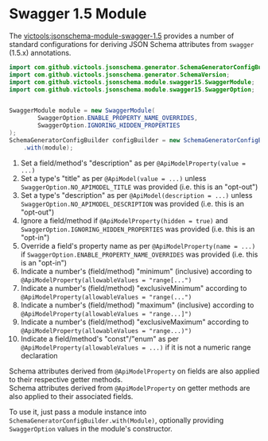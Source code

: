 # Swagger 1.5 Module
The [victools:jsonschema-module-swagger-1.5](https://github.com/victools/jsonschema-generator/tree/master/jsonschema-module-swagger-1.5) provides a number of standard configurations for deriving JSON Schema attributes from `swagger` (1.5.x) annotations.

```java
import com.github.victools.jsonschema.generator.SchemaGeneratorConfigBuilder;
import com.github.victools.jsonschema.generator.SchemaVersion;
import com.github.victools.jsonschema.module.swagger15.SwaggerModule;
import com.github.victools.jsonschema.module.swagger15.SwaggerOption;


SwaggerModule module = new SwaggerModule(
        SwaggerOption.ENABLE_PROPERTY_NAME_OVERRIDES,
        SwaggerOption.IGNORING_HIDDEN_PROPERTIES
);
SchemaGeneratorConfigBuilder configBuilder = new SchemaGeneratorConfigBuilder(SchemaVersion.DRAFT_2019_09)
    .with(module);
```

1. Set a field/method's "description" as per `@ApiModelProperty(value = ...)`
2. Set a type's "title" as per `@ApiModel(value = ...)` unless `SwaggerOption.NO_APIMODEL_TITLE` was provided (i.e. this is an "opt-out")
3. Set a type's "description" as per `@ApiModel(description = ...)` unless `SwaggerOption.NO_APIMODEL_DESCRIPTION` was provided (i.e. this is an "opt-out")
4. Ignore a field/method if `@ApiModelProperty(hidden = true)` and `SwaggerOption.IGNORING_HIDDEN_PROPERTIES` was provided (i.e. this is an "opt-in")
5. Override a field's property name as per `@ApiModelProperty(name = ...)` if `SwaggerOption.ENABLE_PROPERTY_NAME_OVERRIDES` was provided (i.e. this is an "opt-in")
6. Indicate a number's (field/method) "minimum" (inclusive) according to `@ApiModelProperty(allowableValues = "range[...")`
7. Indicate a number's (field/method) "exclusiveMinimum" according to `@ApiModelProperty(allowableValues = "range(...")`
8. Indicate a number's (field/method) "maximum" (inclusive) according to `@ApiModelProperty(allowableValues = "range...]")`
9. Indicate a number's (field/method) "exclusiveMaximum" according to `@ApiModelProperty(allowableValues = "range...)")`
10. Indicate a field/method's "const"/"enum" as per `@ApiModelProperty(allowableValues = ...)` if it is not a numeric range declaration

Schema attributes derived from `@ApiModelProperty` on fields are also applied to their respective getter methods.  
Schema attributes derived from `@ApiModelProperty` on getter methods are also applied to their associated fields.

To use it, just pass a module instance into `SchemaGeneratorConfigBuilder.with(Module)`, optionally providing `SwaggerOption` values in the module's constructor.
